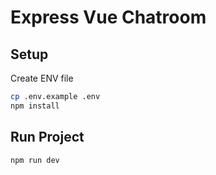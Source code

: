 # Express Vue Chatroom

## Setup
Create ENV file
```sh
cp .env.example .env
npm install
```

## Run Project
```sh
npm run dev
```